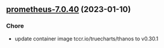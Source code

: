

## [prometheus-7.0.40](https://github.com/truecharts/charts/compare/prometheus-7.0.39...prometheus-7.0.40) (2023-01-10)

### Chore

- update container image tccr.io/truecharts/thanos to v0.30.1
  
  